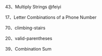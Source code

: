 43、Multiply Strings @feiyi

17、Letter Combinations of a Phone Number

70、climbing-stairs

20、valid-parentheses

39、Combination Sum